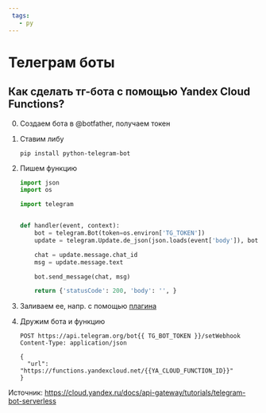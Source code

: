 ```yaml
---
 tags:
   - py
---
```


# Телеграм боты

## Как сделать тг-бота с помощью Yandex Cloud Functions?

0. Создаем бота в @botfather, получаем токен

1. Ставим либу

    ```
    pip install python-telegram-bot
    ```

2. Пишем функцию

    ```python
    import json
    import os
    
    import telegram
    
    
    def handler(event, context):
        bot = telegram.Bot(token=os.environ['TG_TOKEN'])
        update = telegram.Update.de_json(json.loads(event['body']), bot)
    
        chat = update.message.chat_id
        msg = update.message.text
    
        bot.send_message(chat, msg)
    
        return {'statusCode': 200, 'body': '', }
    ```

3. Заливаем ее, напр. с помощью [плагина](https://github.com/yandex-cloud/ide-plugin-jetbrains)

4. Дружим бота и функцию

    ```http 
    POST https://api.telegram.org/bot{{ TG_BOT_TOKEN }}/setWebhook
    Content-Type: application/json
    
    {
      "url": "https://functions.yandexcloud.net/{{YA_CLOUD_FUNCTION_ID}}"
    }
    ```

Источник: https://cloud.yandex.ru/docs/api-gateway/tutorials/telegram-bot-serverless